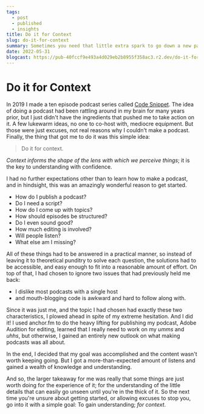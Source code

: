 ```yaml
---
tags: 
  - post
  - published
  - insights
title: Do it for Context
slug: do-it-for-context
summary: Sometimes you need that little extra spark to go down a new pathway or face the unknown. When you're grasping for that push, do it for context.
date: 2022-05-31
blogcast: https://pub-40fccf9e493a4d029eb2b8955f358ac3.r2.dev/do-it-for-context.mp3
---
```



# Do it for Context

In 2019 I made a ten episode podcast series called [Code Snippet](https://anchor.fm/codesnippet). The idea of doing a podcast had been rattling around in my brain for many years prior, but I just didn't have the ingredients that pushed me to take action on it. A few lukewarm ideas, no one to co-host with, mediocre equipment. But those were just excuses, not real reasons why I couldn't make a podcast. Finally, the thing that got me to do it was this simple idea:

> Do it for context.

*Context informs the shape of the lens with which we perceive things*; it is the key to understanding with confidence.

I had no further expectations other than to learn how to make a podcast, and in hindsight, this was an amazingly wonderful reason to get started.

- How do I publish a podcast?
- Do I need a script?
- How do I come up with topics?
- How should episodes be structured?
- Do I even sound good?
- How much editing is involved?
- Will people listen?
- What else am I missing?

All of these things had to be answered in a practical manner, so instead of leaving it to theoretical punditry to solve each question, the solutions had to be accessible, and easy enough to fit into a reasonable amount of effort. On top of that, I had chosen to ignore two issues that had previously held me back:

- I dislike most podcasts with a single host
- and mouth-blogging code is awkward and hard to follow along with.

Since it was just me, and the topic I had chosen had exactly these two characteristics, I plowed ahead in spite of my extreme hesitation. And I did it! I used anchor.fm to do the heavy lifting for publishing my podcast, Adobe Audition for editing, learned that I really need to work on my *umms* and *uhhs*, but otherwise, I gained an entirely new outlook on what making podcasts was all about.

In the end, I decided that my goal was accomplished and the content wasn't worth keeping going. But I got a more-than-expected amount of listens and gained a wealth of knowledge and understanding.

And so, the larger takeaway for me was really that some things are just worth doing for the experience of it; for the understanding of the little details that can easily go unseen until you're in the thick of it. So the next time you're unsure about getting started, or allowing excuses to stop you, go into it with a simple goal: To gain understanding; *for context*.